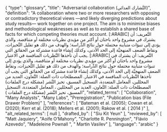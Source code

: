 {
    "type": "glossary",
    "title": "Adversarial collaboration (التَّشارك العدائي)",
    "definition": "A collaboration  where two or more researchers with opposing or contradictory theoretical views —and likely diverging predictions about study results— work together on one project. The aim is to minimise biases and methodological weaknesses as well as to establish a shared base of facts for which competing theories must account.  [:ARABIC] التَّعريف: أن يشترك في مشروع واحد باحثان أو أكثر من مؤيدي نظريات مختلفة أو متناقضة، والذي يؤدي إلى تنبؤات متباينة محتملة حول نتائج الدِّراسة؛ والهدف من ذلك هو تقليل التَّحيزات، ونقاط الضعف المنهجيَّة إلى الحد الأدنى، وكذلك إنشاء قاعدة مشتركة من الحقائق التي يجب أن تأخذها النَّظريات المنافسة في الاعتبار. [:ARABIC] التَّعريف: أن يشترك في مشروع واحد باحثان أو أكثر من مؤيدي نظريات مختلفة أو متناقضة، والذي يؤدي إلى تنبؤات متباينة محتملة حول نتائج الدِّراسة؛ والهدف من ذلك هو تقليل التَّحيزات، ونقاط الضعف المنهجيَّة إلى الحد الأدنى، وكذلك إنشاء قاعدة مشتركة من الحقائق التي يجب أن تأخذها النَّظريات المنافسة في الاعتبار. المصطلحات ذات الصلة: التَّعاون، العديد من المحللين، المعامل المتعددة، التسجيل المسبق، تحيز النَّشر (مشكلة درج الملفات) المصطلحات ذات الصلة: التَّعاون، العديد من المحللين ، المعامل المتعددة، التسجيل المسبق، تحيز النَّشر (مشكلة درج الملفات )",
    "related_terms": [
        "Collaboration",
        "Many Analysts",
        "Many Labs",
        "Preregistration",
        "Publication bias (File Drawer Problem)"
    ],
    "references": [
        "Bateman et al. (2005); Cowan et al. (2020); Kerr et al. (2018); Mellers et al. (2001); Rakow et al. ( 2014 )"
    ],
    "alt_related_terms": [
        null
    ],
    "drafted_by": [
        "Siu Kit Yeun"
    ],
    "reviewed_by": [
        "Matt Jaquiery",
        "Aoife O’Mahony",
        "Charlotte R. Pennington",
        "Flávio Azevedo",
        "Madeleine Pownall ",
        " Martin Vasilev"
    ],
    "language": "arabic"
}
